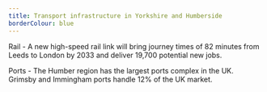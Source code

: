 ```yaml
---
title: Transport infrastructure in Yorkshire and Humberside
borderColour: blue
---
```

Rail - A new high-speed rail link will bring journey times of 82 minutes from Leeds to London by 2033 and deliver 19,700 potential new jobs.


Ports - The Humber region has the largest ports complex in the UK. Grimsby and Immingham ports handle 12% of the UK market.